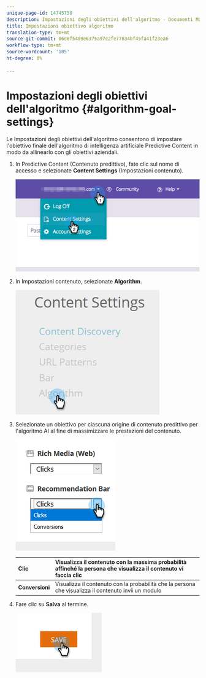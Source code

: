 ```yaml
---
unique-page-id: 14745750
description: Impostazioni degli obiettivi dell'algoritmo - Documenti Marketo - Documentazione del prodotto
title: Impostazioni obiettivo algoritmo
translation-type: tm+mt
source-git-commit: 06e0f5489e6375a97e2fe77834bf45fa41f23ea6
workflow-type: tm+mt
source-wordcount: '105'
ht-degree: 0%

---
```



# Impostazioni degli obiettivi dell&#39;algoritmo {#algorithm-goal-settings}

Le Impostazioni degli obiettivi dell&#39;algoritmo consentono di impostare l&#39;obiettivo finale dell&#39;algoritmo di intelligenza artificiale Predictive Content in modo da allinearlo con gli obiettivi aziendali.

1. In Predictive Content (Contenuto predittivo), fate clic sul nome di accesso e selezionate **Content Settings** (Impostazioni contenuto).

   ![](assets/1.png)

1. In Impostazioni contenuto, selezionate **Algorithm**.

   ![](assets/two-1.png)

1. Selezionate un obiettivo per ciascuna origine di contenuto predittivo per l&#39;algoritmo AI al fine di massimizzare le prestazioni del contenuto.

   ![](assets/three-new.png)

   | **Clic** | Visualizza il contenuto con la massima probabilità affinché la persona che visualizza il contenuto vi faccia clic |
   |---|---|
   | **Conversioni** | Visualizza il contenuto con la probabilità che la persona che visualizza il contenuto invii un modulo |

1. Fare clic su **Salva** al termine.

   ![](assets/four.png)
